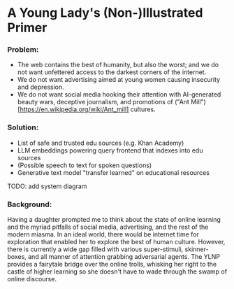 # A Young Lady's (Non-)Illustrated Primer

### Problem:
* The web contains the best of humanity, but also the worst; and we do not want unfettered access to the darkest corners of the internet.
* We do not want advertising aimed at young women causing insecurity and depression.
* We do not want social media hooking their attention with AI-generated beauty wars, deceptive journalism, and promotions of ("Ant Mill")[https://en.wikipedia.org/wiki/Ant_mill] cultures.


### Solution:
* List of safe and trusted edu sources (e.g. Khan Academy)
* LLM embeddings powering query frontend that indexes into edu sources
* (Possible speech to text for spoken questions)
* Generative text model "transfer learned" on educational resources

TODO: add system diagram

### Background:
Having a daughter prompted me to think about the state of online learning and the myriad pitfalls of social media, advertising, and the rest of the modern miasma. In an ideal world, there would be internet time for exploration that enabled her to explore the best of human culture. However, there is currently a wide gap filled with various super-stimuli, skinner-boxes, and all manner of attention grabbing adversarial agents. The YLNP provides a fairytale bridge over the online trolls, whisking her right to the castle of higher learning so she doesn't have to wade through the swamp of online discourse. 
